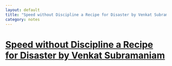 ```yaml
---
layout: default
title: "Speed without Discipline a Recipe for Disaster by Venkat Subramaniam [Talk]"
category: notes
---
```


# [Speed without Discipline a Recipe for Disaster by Venkat Subramaniam](https://www.youtube.com/watch?v=uQ75fI1tqoM)
